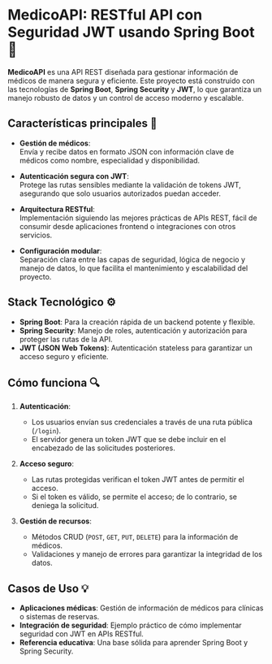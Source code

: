# **MedicoAPI: RESTful API con Seguridad JWT usando Spring Boot** 🚀  

**MedicoAPI** es una API REST diseñada para gestionar información de médicos de manera segura y eficiente. Este proyecto está construido con las tecnologías de **Spring Boot**, **Spring Security** y **JWT**, lo que garantiza un manejo robusto de datos y un control de acceso moderno y escalable.  

## **Características principales** 🌟  
- **Gestión de médicos**:  
  Envía y recibe datos en formato JSON con información clave de médicos como nombre, especialidad y disponibilidad.  

- **Autenticación segura con JWT**:  
  Protege las rutas sensibles mediante la validación de tokens JWT, asegurando que solo usuarios autorizados puedan acceder.  

- **Arquitectura RESTful**:  
  Implementación siguiendo las mejores prácticas de APIs REST, fácil de consumir desde aplicaciones frontend o integraciones con otros servicios.  

- **Configuración modular**:  
  Separación clara entre las capas de seguridad, lógica de negocio y manejo de datos, lo que facilita el mantenimiento y escalabilidad del proyecto.  

## **Stack Tecnológico** ⚙️  
- **Spring Boot**: Para la creación rápida de un backend potente y flexible.  
- **Spring Security**: Manejo de roles, autenticación y autorización para proteger las rutas de la API.  
- **JWT (JSON Web Tokens)**: Autenticación stateless para garantizar un acceso seguro y eficiente.  

## **Cómo funciona** 🔍  
1. **Autenticación**:  
   - Los usuarios envían sus credenciales a través de una ruta pública (`/login`).  
   - El servidor genera un token JWT que se debe incluir en el encabezado de las solicitudes posteriores.  

2. **Acceso seguro**:  
   - Las rutas protegidas verifican el token JWT antes de permitir el acceso.  
   - Si el token es válido, se permite el acceso; de lo contrario, se deniega la solicitud.  

3. **Gestión de recursos**:  
   - Métodos CRUD (`POST`, `GET`, `PUT`, `DELETE`) para la información de médicos.  
   - Validaciones y manejo de errores para garantizar la integridad de los datos.  

## **Casos de Uso** 💡  
- **Aplicaciones médicas**: Gestión de información de médicos para clínicas o sistemas de reservas.  
- **Integración de seguridad**: Ejemplo práctico de cómo implementar seguridad con JWT en APIs RESTful.  
- **Referencia educativa**: Una base sólida para aprender Spring Boot y Spring Security. 
